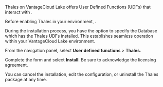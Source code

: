 Thales on VantageCloud Lake offers User Defined Functions (UDFs) that interact with .

Before enabling Thales in your environment, .

During the installation process, you have the option to specify the Database which has the Thales UDFs installed. This establishes seamless operation within your VantageCloud Lake environment.

From the navigation panel, select **User defined functions** > **Thales**.

Complete the form and select **Install**. Be sure to acknowledge the licensing agreement.

You can cancel the installation, edit the configuration, or uninstall the Thales package at any time.

